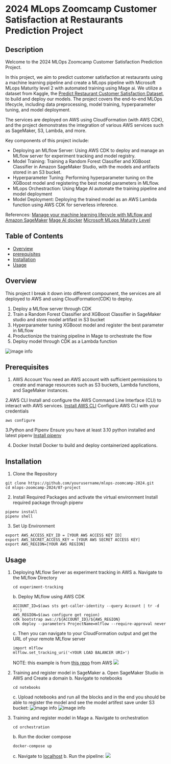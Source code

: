 # 2024 MLops Zoomcamp Customer Satisfaction at Restaurants Prediction Project

## Description
Welcome to the 2024 MLOps Zoomcamp Customer Satisfaction Prediction Project.

In this project, we aim to predict customer satisfaction at restaurants using a machine learning pipeline and create a MLops pipeline with Microsoft MLops Maturity level 2 with automated training using Mage ai. We utilize a dataset from Kaggle, the [Predict Restaurant Customer Satisfaction Dataset](https://www.kaggle.com/datasets/rabieelkharoua/predict-restaurant-customer-satisfaction-dataset/data), to build and deploy our models. The project covers the end-to-end MLOps lifecycle, including data preprocessing, model training, hyperparameter tuning, and model deployment.

The services are deployed on AWS using CloudFormation (with AWS CDK), and the project demonstrates the integration of various AWS services such as SageMaker, S3, Lambda, and more.

Key components of this project include:

- Deploying an MLflow Server: Using AWS CDK to deploy and manage an MLflow server for experiment tracking and model registry.
- Model Training: Training a Random Forest Classifier and XGBoost Classifier in Amazon SageMaker Studio, with the models and artifacts stored in an S3 bucket.
- Hyperparameter Tuning: Performing hyperparameter tuning on the XGBoost model and registering the best model parameters in MLflow.
- MLops Orchestraction: Using Mage AI automate the training pipeline and model deployment
- Model Deployment: Deploying the trained model as an AWS Lambda function using AWS CDK for serverless inference.

References: [Manage your machine learning lifecycle with MLflow and Amazon SageMaker](https://github.com/aws-samples/amazon-sagemaker-mlflow-fargate)
[Mage AI docker](https://github.com/mage-ai/docker)
[Microsoft MLops Maturity Level](https://learn.microsoft.com/en-us/azure/architecture/ai-ml/guide/mlops-maturity-model)

## Table of Contents

- [Overview](#overview)
- [prerequisites](#prerequisites)
- [Installation](#installation)
- [Usage](#usage)

## Overview
This project I break it down into different compounent, the services are all deployed to AWS and using CloudFormation(CDK) to deploy.

1. Deploy a MLflow server through CDK
2. Train a Random Forest Classifier and XGBoost Classifier in SageMaker studio and store model artifast in S3 bucket
3. Hyperparameter tuning XGBoost model and register the best parameter in MLflow
4. Productionize the training pipeline in Mage to orchestrate the flow
5. Deploy model through CDK as a Lambda function

![image info](./images/mlops.drawio.png)

## Prerequisites
1. AWS Account
You need an AWS account with sufficient permissions to create and manage resources such as S3 buckets, Lambda functions, and SageMaker instances.

2.AWS CLI
Install and configure the AWS Command Line Interface (CLI) to interact with AWS services.
[Install AWS CLI](https://docs.aws.amazon.com/cli/latest/userguide/getting-started-install.html)
Configure AWS CLI with your credentials
```
aws configure
```
3.Python and Pipenv
Ensure you have at least 3.10 python installed and latest pipenv
[Install pipenv](https://chatgpt.com/c/51105a15-ecd5-46cc-b242-5d69d0163c7c#:~:text=and%20virtual%20environments.-,Install%20pipenv,-Install%20pipenv%20using)

4. Docker
Install Docker to build and deploy containerized applications.

## Installation
1. Clone the Repository
```
git clone https://github.com/yourusername/mlops-zoomcamp-2024.git
cd mlops-zoomcamp-2024/07-project
```
2. Install Required Packages and activate the virtual environment
Install required package through pipenv
```
pipenv install
pipenv shell
```
3. Set Up Environment
```
export AWS_ACCESS_KEY_ID = [YOUR AWS ACCESS KEY ID]
export AWS_SECRET_ACCESS_KEY = [YOUR AWS SECRET ACCESS KEY]
export AWS_REGION=[YOUR AWS REGION]
```

## Usage
1. Deploying MLflow Server as experiment tracking in AWS
    a. Navigate to the MLflow Directory
    ```
    cd experiment-tracking
    ```
    b. Deploy MLflow using AWS CDK
    ```
    ACCOUNT_ID=$(aws sts get-caller-identity --query Account | tr -d '"')
    AWS_REGION=$(aws configure get region)
    cdk bootstrap aws://${ACCOUNT_ID}/${AWS_REGION}
    cdk deploy --parameters ProjectName=mlflow --require-approval never
    ```
    c. Then you can navigate to your CloudFormation output and get the URL of your remote MLflow server
    ```
    import mlflow
    mlflow.set_tracking_uri('<YOUR LOAD BALANCER URI>')
    ```
    NOTE: this example is from [this repo](https://github.com/aws-samples/amazon-sagemaker-mlflow-fargate) from AWS
    ![](./images/mlflow.png)

2. Training and register model in SageMaker
    a. Open SageMaker Studio in AWS and Create a domain
    b. Navigate to notebooks
    ```
    cd notebooks
    ```
    c. Upload notebooks and run all the blocks and in the end you should be able to register the model and see the model artifest save under S3 bucket:
    ![image info](./images/model_register.png)
    ![image info](./images/s3.png)

3. Training and register model in Mage
    a. Navigate to orchestration
    ```
    cd orchestration
    ```
    b. Run the docker compose
    ```
    docker-compose up
    ```
    c. Navigate to [localhost](http://localhost:6789/)
    b. Run the pipeline:
    ![](./images/mage.png)
